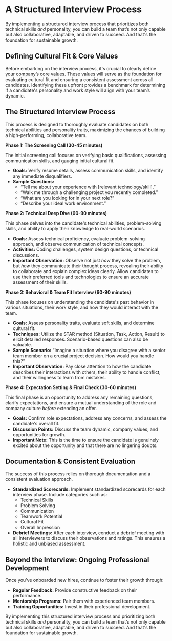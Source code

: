 # A Structured Interview Process

By implementing a structured interview process that prioritizes both technical skills *and* personality, you can build a team that’s not only capable but also collaborative, adaptable, and driven to succeed. And that's the foundation for sustainable growth.

## Defining Cultural Fit & Core Values

Before embarking on the interview process, it's crucial to clearly define your company’s core values. These values will serve as the foundation for evaluating cultural fit and ensuring a consistent assessment across all candidates. Identifying these upfront provides a benchmark for determining if a candidate's personality and work style will align with your team’s dynamic.

## The Structured Interview Process

This process is designed to thoroughly evaluate candidates on both technical abilities and personality traits, maximizing the chances of building a high-performing, collaborative team.

**Phase 1: The Screening Call (30-45 minutes)**

The initial screening call focuses on verifying basic qualifications, assessing communication skills, and gauging initial cultural fit. 

*   **Goals:** Verify resume details, assess communication skills, and identify any immediate disqualifiers.
*   **Sample Questions:**
    *   “Tell me about your experience with [relevant technology/skill].”
    *   “Walk me through a challenging project you recently completed.”
    *   “What are you looking for in your next role?”
    *   “Describe your ideal work environment.”

**Phase 2: Technical Deep Dive (60-90 minutes)**

This phase delves into the candidate's technical abilities, problem-solving skills, and ability to apply their knowledge to real-world scenarios.

*   **Goals:** Assess technical proficiency, evaluate problem-solving approach, and observe communication of technical concepts.
*   **Activities:** Coding challenges, system design questions, or technical discussions.
*   **Important Observation:** Observe not just *how* they solve the problem, but *how* they communicate their thought process, revealing their ability to collaborate and explain complex ideas clearly. Allow candidates to use their preferred tools and technologies to ensure an accurate assessment of their skills.

**Phase 3: Behavioral & Team Fit Interview (60-90 minutes)**

This phase focuses on understanding the candidate's past behavior in various situations, their work style, and how they would interact with the team.

*   **Goals:** Assess personality traits, evaluate soft skills, and determine cultural fit.
*   **Techniques:** Utilize the STAR method (Situation, Task, Action, Result) to elicit detailed responses. Scenario-based questions can also be valuable.
*   **Sample Scenario:** “Imagine a situation where you disagree with a senior team member on a crucial project decision. How would you handle this?”
*   **Important Observation:** Pay close attention to how the candidate describes their interactions with others, their ability to handle conflict, and their willingness to learn from mistakes.

**Phase 4: Expectation Setting & Final Check (30-60 minutes)**

This final phase is an opportunity to address any remaining questions, clarify expectations, and ensure a mutual understanding of the role and company culture *before* extending an offer.

*   **Goals:** Confirm role expectations, address any concerns, and assess the candidate's overall fit.
*   **Discussion Points:**  Discuss the team dynamic, company values, and opportunities for growth.
*   **Important Note:**  This is the time to ensure the candidate is genuinely excited about the opportunity and that there are no lingering doubts.

## Documentation & Consistent Evaluation

The success of this process relies on thorough documentation and a consistent evaluation approach.

*   **Standardized Scorecards:** Implement standardized scorecards for each interview phase. Include categories such as:
    *   Technical Skills
    *   Problem Solving
    *   Communication
    *   Teamwork Potential
    *   Cultural Fit
    *   Overall Impression
*   **Debrief Meetings:** After each interview, conduct a debrief meeting with all interviewers to discuss their observations and ratings.  This ensures a holistic and unbiased assessment.



## Beyond the Interview: Ongoing Professional Development

Once you’ve onboarded new hires, continue to foster their growth through:

*   **Regular Feedback:** Provide constructive feedback on their performance.
*   **Mentorship Programs:** Pair them with experienced team members.
*   **Training Opportunities:** Invest in their professional development.



By implementing this structured interview process and prioritizing both technical skills *and* personality, you can build a team that’s not only capable but also collaborative, adaptable, and driven to succeed. And that's the foundation for sustainable growth.